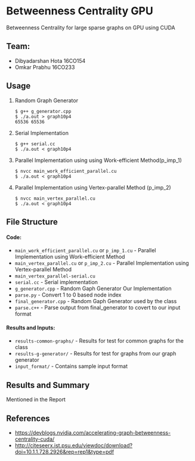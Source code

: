 # Betweenness Centrality GPU
Betweenness Centrality for large sparse graphs on GPU using CUDA

## Team:
- Dibyadarshan Hota 16CO154
- Omkar Prabhu 16CO233

## Usage
1. Random Graph Generator
    ```
    $ g++ g_generator.cpp
    $ ./a.out > graph10p4
    65536 65536
    ```

2. Serial Implementation
    ```
    $ g++ serial.cc
    $ ./a.out < graph10p4
    ```

3. Parallel Implementation using using Work-efficient Method(p_imp_1)
    ```
    $ nvcc main_work_efficient_parallel.cu
    $ ./a.out < graph10p4
    ```

4. Parallel Implementation using Vertex-parallel Method (p_imp_2)
    ```
    $ nvcc main_vertex_parallel.cu
    $ ./a.out < graph10p4
    ```

## File Structure
#### Code:
- `main_work_efficient_parallel.cu` or `p_imp_1.cu` - Parallel Implementation using Work-efficient Method
- `main_vertex_parallel.cu` or `p_imp_2.cu` - Parallel Implementation using Vertex-parallel Method
- `main_vertex_parallel-serial.cu`
- `serial.cc` - Serial implementation
- `g_generator.cpp` - Random Gaph Generator Our Implementation
- `parse.py` - Convert 1 to 0 based node index
- `final_generator.cpp` - Random Gaph Generator used by the class
- `parse.c++` - Parse output from final_generator to covert to our input format

#### Results and Inputs:
- `results-common-graphs/` - Results for test for common graphs for the class
- `results-g-generator/` - Results for test for graphs from our graph generator
- `input_format/` - Contains sample input format

## Results and Summary
Mentioned in the Report

## References
- https://devblogs.nvidia.com/accelerating-graph-betweenness-centrality-cuda/
- http://citeseerx.ist.psu.edu/viewdoc/download?doi=10.1.1.728.2926&rep=rep1&type=pdf
